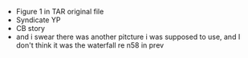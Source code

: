 - Figure 1 in TAR original file
- Syndicate YP
- CB story
- and i swear there was another pitcture i was supposed to use, and I don't think it was the waterfall re n58 in prev
